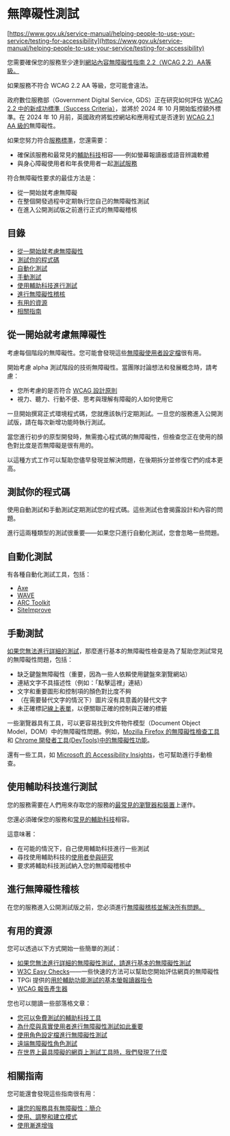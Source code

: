 # 無障礙性測試

[https://www.gov.uk/service-manual/helping-people-to-use-your-service/testing-for-accessibility](https://www.gov.uk/service-manual/helping-people-to-use-your-service/testing-for-accessibility)

您需要確保您的服務至少達到[網站內容無障礙性指南 2.2（WCAG 2.2）AA等級。](https://www.gov.uk/service-manual/helping-people-to-use-your-service/understanding-wcag)

如果服務不符合 WCAG 2.2 AA 等級，您可能會違法。

政府數位服務部（Government Digital Service, GDS）正在研究如何評估 [WCAG 2.2 中的新成功標準（Success Criteria）](https://www.w3.org/TR/WCAG22/)，並將於 2024 年 10 月開始監控額外標準。在
2024 年 10 月前，英國政府將監控網站和應用程式是否達到 [WCAG 2.1 AA 級的](https://www.w3.org/TR/WCAG21/)無障礙性。

如果您努力符合[服務標準](https://www.gov.uk/service-manual/service-standard)，您還需要：

- 確保該服務和最常見的[輔助科技](https://www.gov.uk/service-manual/technology/testing-with-assistive-technologies)相容——例如螢幕報讀器或語音辨識軟體
- 與身心障礙使用者和年長使用者一起[測試服務](https://www.gov.uk/service-manual/user-research/running-research-sessions-with-people-with-disabilities)

符合無障礙性要求的最佳方法是：

- 從一開始就考慮無障礙
- 在整個開發過程中定期執行您自己的無障礙性測試
- 在進入公開測試版之前進行正式的無障礙稽核

## 目錄

 - [從一開始就考慮無障礙性](#從一開始就考慮無障礙性)
 - [測試你的程式碼](#測試你的程式碼)
 - [自動化測試](#自動化測試)
 - [手動測試](#手動測試)
 - [使用輔助科技進行測試](#使用輔助科技進行測試)
 - [進行無障礙性稽核](#進行無障礙性稽核)
 - [有用的資源](#有用的資源)
 - [相關指南](#相關指南)

## 從一開始就考慮無障礙性

考慮每個階段的無障礙性。您可能會發現這些[無障礙使用者設定檔](https://www.gov.uk/government/publications/understanding-disabilities-and-impairments-user-profiles)很有用。

開始考慮 alpha
測試階段的技術無障礙性。當團隊討論想法和發展概念時，請考慮：

- 您所考慮的是否符合 [WCAG 設計原則](https://www.gov.uk/service-manual/helping-people-to-use-your-service/understanding-wcag-20#wcag-20-design-principles)
- 視力、聽力、行動不便、思考與理解有障礙的人如何使用它

一旦開始撰寫正式環境程式碼，您就應該執行定期測試。一旦您的服務進入公開測試版，請在每次新增功能時執行測試。

當您進行初步的原型開發時，無需擔心程式碼的無障礙性，但檢查您正在使用的顏色對比度是否無障礙是很有用的。

以這種方式工作可以幫助您儘早發現並解決問題，在後期拆分並修復它們的成本更高。

## 測試你的程式碼

使用自動測試和手動測試定期測試您的程式碼。這些測試也會揭露設計和內容的問題。

進行這兩種類型的測試很重要——如果您只進行自動化測試，您會忽略一些問題。

## 自動化測試

有各種自動化測試工具，包括：

- [Axe](https://www.deque.com/axe/)
- [WAVE](http://wave.webaim.org/extension/)
- [ARC Toolkit](https://www.tpgi.com/arc-platform/arc-toolkit/)
- [SiteImprove](https://www.siteimprove.com/integrations/browser-extensions/)

## 手動測試

[如果您無法進行詳細的測試](https://www.gov.uk/government/publications/doing-a-basic-accessibility-check-if-you-cant-do-a-detailed-one/doing-a-basic-accessibility-check-if-you-cant-do-a-detailed-one)，那麼進行基本的無障礙性檢查是為了幫助您測試常見的無障礙性問題，包括：

- 缺乏鍵盤無障礙性（重要，因為一些人依賴使用鍵盤來瀏覽網站）
- 連結文字不具描述性（例如：「點擊這裡」連結）
- 文字和重要圖形和控制項的顏色對比度不夠
- （在需要替代文字的情況下）圖片沒有具意義的替代文字
- 未正確標記[線上表單](https://design-system.service.gov.uk/components/)，以便關聯正確的控制與正確的標籤

一些瀏覽器具有工具，可以更容易找到文件物件模型（Document Object Model，DOM）中的無障礙性問題。例如，[Mozilla Firefox 的無障礙性檢查工具](https://developer.mozilla.org/en-US/docs/Tools/Accessibility_inspector)和 [Chrome 開發者工具(DevTools)中的無障礙性功能](https://developers.google.com/web/tools/chrome-devtools/accessibility/reference)。

還有一些工具，如 [Microsoft 的 Accessibility Insights](https://accessibilityinsights.io/)，也可幫助進行手動檢查。

## 使用輔助科技進行測試

您的服務需要在人們用來存取您的服務的[最常見的瀏覽器和裝置](https://www.gov.uk/service-manual/technology/designing-for-different-browsers-and-devices)上運作。

您還必須確保您的服務和[常見的輔助科技](https://www.gov.uk/service-manual/technology/testing-with-assistive-technologies)相容。

這意味著：

- 在可能的情況下，自己使用輔助科技進行一些測試
- 尋找使用輔助科技的[使用者參與研究](https://www.gov.uk/service-manual/user-research/find-user-research-participants)
- 要求將輔助科技測試納入您的無障礙稽核中

## 進行無障礙性稽核

在您的服務進入公開測試版之前，您必須進行[無障礙稽核並解決所有問題。](https://www.gov.uk/service-manual/helping-people-to-use-your-service/getting-an-accessibility-audit)

## 有用的資源

您可以透過以下方式開始一些簡單的測試：

- [如果您無法進行詳細的無障礙性測試，請進行基本的無障礙性測試](https://www.gov.uk/government/publications/doing-a-basic-accessibility-check-if-you-cant-do-a-detailed-one/doing-a-basic-accessibility-check-if-you-cant-do-a-detailed-one)
- [W3C Easy Checks](https://www.w3.org/WAI/test-evaluate/preliminary/)——一些快速的方法可以幫助您開始評估網頁的無障礙性
- TPGi 提供的[用於輔助功能測試的基本螢報讀器指令](https://developer.paciellogroup.com/blog/2015/01/basic-screen-reader-commands-for-accessibility-testing/)
- [WCAG 報告產生器](https://www.w3.org/WAI/eval/report-tool/#/)

您也可以閱讀一些部落格文章：

- [您可以免費測試的輔助科技工具](https://accessibility.blog.gov.uk/2018/09/27/assistive-technology-tools-you-can-use-at-no-cost/)
- [為什麼與真實使用者進行無障礙性測試如此重要](https://accessibility.blog.gov.uk/2018/03/20/why-accessibility-testing-with-real-users-is-so-important/)
- [使用角色設定檔進行無障礙性測試](https://accessibility.blog.gov.uk/2019/02/11/using-persona-profiles-to-test-accessibility/)
- [遠端無障礙性角色測試](https://accessibility.blog.gov.uk/2021/03/30/remote-accessibility-persona-testing/)
- [在世界上最具障礙的網頁上測試工具時，我們發現了什麼](https://accessibility.blog.gov.uk/2017/02/24/what-we-found-when-we-tested-tools-on-the-worlds-least-accessible-webpage/)

## 相關指南

您可能還會發現這些指南很有用：

- [讓您的服務具有無障礙性：簡介](https://www.gov.uk/service-manual/helping-people-to-use-your-service/making-your-service-accessible-an-introduction)
- [使用、調整和建立模式](https://www.gov.uk/service-manual/design/using-adapting-and-creating-patterns)
- [使用漸進增強](https://www.gov.uk/service-manual/technology/using-progressive-enhancement)
